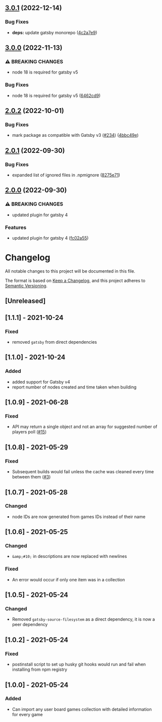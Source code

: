 ## [3.0.1](https://github.com/TommasoAmici/gatsby-source-bgg/compare/v3.0.0...v3.0.1) (2022-12-14)


### Bug Fixes

* **deps:** update gatsby monorepo ([4c2a7e9](https://github.com/TommasoAmici/gatsby-source-bgg/commit/4c2a7e9c395acc7d135157fb98b9639f396cbd29))

## [3.0.0](https://github.com/TommasoAmici/gatsby-source-bgg/compare/v2.0.2...v3.0.0) (2022-11-13)


### ⚠ BREAKING CHANGES

* node 18 is required for gatsby v5

### Bug Fixes

* node 18 is required for gatsby v5 ([6462cd9](https://github.com/TommasoAmici/gatsby-source-bgg/commit/6462cd9953d6506efa296396fc8ce417062ca8a2))

## [2.0.2](https://github.com/TommasoAmici/gatsby-source-bgg/compare/v2.0.1...v2.0.2) (2022-10-01)


### Bug Fixes

* mark package as compatible with Gatsby v3 ([#234](https://github.com/TommasoAmici/gatsby-source-bgg/issues/234)) ([4bbc49e](https://github.com/TommasoAmici/gatsby-source-bgg/commit/4bbc49e75715bb3f047382de845ced09c8c9590b))

## [2.0.1](https://github.com/TommasoAmici/gatsby-source-bgg/compare/v2.0.0...v2.0.1) (2022-09-30)


### Bug Fixes

* expanded list of ignored files in .npmignore ([8275e71](https://github.com/TommasoAmici/gatsby-source-bgg/commit/8275e71a49bd91084fe3afe5d999bd5a24063ac9))

## [2.0.0](https://github.com/TommasoAmici/gatsby-source-bgg/compare/v1.1.1...v2.0.0) (2022-09-30)


### ⚠ BREAKING CHANGES

* updated plugin for gatsby 4

### Features

* updated plugin for gatsby 4 ([fc02a55](https://github.com/TommasoAmici/gatsby-source-bgg/commit/fc02a5547ad2735f29028772a80b678202d0d508))

# Changelog

All notable changes to this project will be documented in this file.

The format is based on [Keep a Changelog](https://keepachangelog.com/en/1.0.0/),
and this project adheres to [Semantic Versioning](https://semver.org/spec/v2.0.0.html).

## [Unreleased]

## [1.1.1] - 2021-10-24

### Fixed

- removed `gatsby` from direct dependencies

## [1.1.0] - 2021-10-24

### Added

- added support for Gatsby v4
- report number of nodes created and time taken when building

## [1.0.9] - 2021-06-28

### Fixed

- API may return a single object and not an array for suggested number of players poll ([#15](https://github.com/TommasoAmici/gatsby-source-bgg/issues/15))

## [1.0.8] - 2021-05-29

### Fixed

- Subsequent builds would fail unless the cache was cleaned every time between them ([#3](https://github.com/TommasoAmici/gatsby-source-bgg/issues/3))

## [1.0.7] - 2021-05-28

### Changed

- node IDs are now generated from games IDs instead of their name

## [1.0.6] - 2021-05-25

### Changed

- `&amp;#10;` in descriptions are now replaced with newlines

### Fixed

- An error would occur if only one item was in a collection

## [1.0.5] - 2021-05-24

### Changed

- Removed `gatsby-source-filesystem` as a direct dependency, it is now a peer dependency

## [1.0.2] - 2021-05-24

### Fixed

- postinstall script to set up husky git hooks would run and fail when installing from npm registry

## [1.0.0] - 2021-05-24

### Added

- Can import any user board games collection with detailed information for every game
